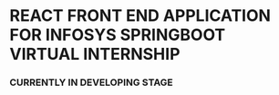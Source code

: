 # REACT FRONT END APPLICATION FOR INFOSYS SPRINGBOOT VIRTUAL INTERNSHIP

### CURRENTLY IN DEVELOPING STAGE
